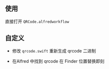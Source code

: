 ## 使用

直接打开 `QRCode.alfredworkflow`



## 自定义

- 修改  `qrcode.swift` 重新生成 qrcode 二进制

- 在Alfred 中找到 qrcode 在 Finder 位置替换即刻

